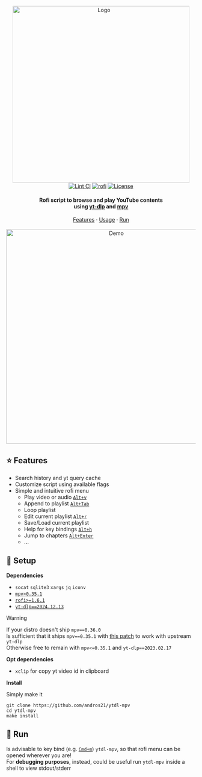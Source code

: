 <!-- PROJECT LOGO -->
<br>
<div align="center">
  <a href="https://github.com/andros21/ytdl-mpv">
    <picture>
      <source media="(prefers-color-scheme: dark)" srcset="https://user-images.githubusercontent.com/58751603/167302289-d70b18ab-c91c-499b-bbbd-57f884d58089.png">
      <img src="https://user-images.githubusercontent.com/58751603/127172656-40c7adf1-b6de-4985-a1c0-14a2e58dc6f3.png" alt="Logo" width="470">
    </picture>
  </a>
<br>
  <a href="https://github.com/andros21/ytdl-mpv/actions/workflows/lint.yml">
    <img src="https://img.shields.io/github/actions/workflow/status/andros21/ytdl-mpv/lint.yml?branch=master&label=Lint%20CI&logo=github&style=flat-square" alt="Lint CI"></a>
  <a href="https://github.com/davatorium/rofi">
    <img src="https://img.shields.io/badge/rofi-interface-important?logo=youtube&style=flat-square" alt="rofi"></a>
  <a href="https://github.com/andros21/ytdl-mpv/blob/master/LICENSE">
    <img src="https://img.shields.io/github/license/andros21/ytdl-mpv?color=blue&label=License&style=flat-square" alt="License"></a>
  <h4 align="center">Rofi script to browse and play YouTube contents <br>using <a href="https://github.com/yt-dlp/yt-dlp/">yt-dlp</a> and <a href="https://github.com/mpv-player/mpv">mpv</a></h4>
  <div align="center">
    <a href="#star-features">Features</a>
    ·
    <a href="#rocket-setup">Usage</a>
    ·
    <a href="#runner-run">Run</a>
  </div>
  <br>
   <img src="https://github.com/andros21/ytdl-mpv/assets/58751603/62ea0632-0b6a-4975-a23d-870e98dfa6de" alt="Demo" width="570">
</div>

## :star: Features

- Search history and yt query cache
- Customize script using available flags
- Simple and intuitive rofi menu
  - Play video or audio [`Alt+v`]()
  - Append to playlist [`Alt+Tab`]()
  - Loop playlist
  - Edit current playlist [`Alt+r`]()
  - Save/Load current playlist
  - Help for key bindings [`Alt+h`]()
  - Jump to chapters [`Alt+Enter`]()
  - ...

## :rocket: Setup

**Dependencies**

- `socat` `sqlite3` `xargs` `jq` `iconv`
- [`mpv>0.35.1`](https://github.com/mpv-player/mpv)
- [`rofi>=1.6.1`](https://github.com/davatorium/rofi)
- [`yt-dlp==2024.12.13`](https://github.com/yt-dlp/yt-dlp)

> [!WARNING]
> If your distro doesn't ship `mpv==0.36.0` \
> Is sufficient that it ships `mpv==0.35.1` with
> [this patch](https://src.fedoraproject.org/rpms/mpv/raw/f38/f/mpv-0.35.1-yt-dlp-hook-fix.patch) to work with upstream `yt-dlp` \
> Otherwise free to remain with `mpv<=0.35.1` and `yt-dlp==2023.02.17`

**Opt dependencies**

- `xclip` for copy yt video id in clipboard

**Install**

Simply make it

```
git clone https://github.com/andros21/ytdl-mpv
cd ytdl-mpv
make install
```

## :runner: Run

Is advisable to key bind (e.g. [`Cmd+m`]()) `ytdl-mpv`, so that rofi menu can be opened wherever you are!\
For **debugging purposes**, instead, could be useful run `ytdl-mpv` inside a shell to view stdout/stderr
